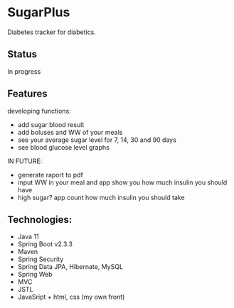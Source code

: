 # SugarPlus
Diabetes tracker for diabetics.

## Status
In progress

## Features 
developing functions:
- add sugar blood result
- add boluses and WW of your meals
- see your average sugar level for 7, 14, 30 and 90 days
- see blood glucose level graphs

IN FUTURE:
- generate raport to pdf
- input WW in your meal and app show you how much insulin you should have
- high sugar? app count how much insulin you should take

## Technologies:
* Java 11
* Spring Boot v2.3.3
* Maven
* Spring Security
* Spring Data JPA, Hibernate, MySQL
* Spring Web
* MVC
* JSTL
* JavaSript + html, css (my own front)

